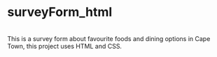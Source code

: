 # surveyForm_html
<br>
This is a survey form about favourite foods and dining options in Cape Town, this project uses HTML and CSS.
